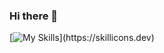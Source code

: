 ### Hi there 👋

[![My Skills](https://skillicons.dev/icons?i=js,html,css,bootstrap,eclipse,github,python,jquery,linkedin,)](https://skillicons.dev)
<!--
**RMcDowra/RMcDowra** is a ✨ _special_ ✨ repository because its `README.md` (this file) appears on your GitHub profile.

Here are some ideas to get you started:

- 🔭 I’m currently working on ...
- 🌱 I’m currently learning ...
- 👯 I’m looking to collaborate on ...
- 🤔 I’m looking for help with ...
- 💬 Ask me about ...
- 📫 How to reach me: ...
- 😄 Pronouns: ...
- ⚡ Fun fact: ...
-->

